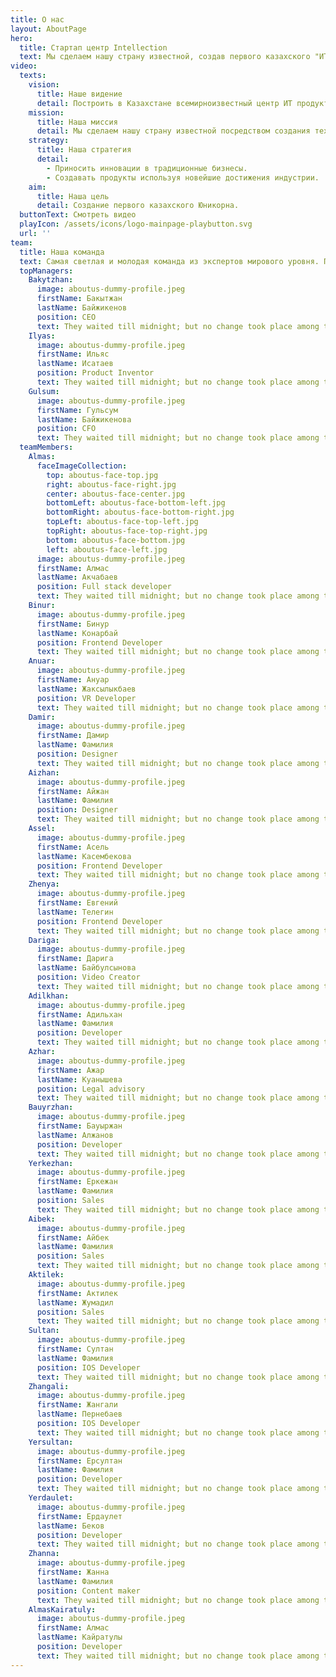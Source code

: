 ```yaml
---
title: О нас
layout: AboutPage
hero:
  title: Стартап центр Intellection
  text: Мы сделаем нашу страну известной, создав первого казахского "ИТ-юникорна"
video:
  texts:
    vision:
      title: Наше видение
      detail: Построить в Казахстане всемирноизвестный центр ИТ продуктов для мирового рынка
    mission:
      title: Наша миссия
      detail: Мы сделаем нашу страну известной посредством создания технологических продуктов на стыке инновационных решений.
    strategy:
      title: Наша стратегия
      detail:
        - Приносить инновации в традиционные бизнесы.
        - Создавать продукты используя новейшие достижения индустрии.
    aim:
      title: Наша цель
      detail: Создание первого казахского Юникорна.
  buttonText: Смотреть видео
  playIcon: /assets/icons/logo-mainpage-playbutton.svg
  url: ''
team:
  title: Наша команда
  text: Самая светлая и молодая команда из экспертов мирового уровня. При всех наших достижениях главное для нас - оставаться хорошими.
  topManagers:
    Bakytzhan:
      image: aboutus-dummy-profile.jpeg
      firstName: Бакытжан
      lastName: Байжикенов
      position: CEO
      text: They waited till midnight; but no change took place among the guards, and it became apparent that their yielding to sleep could not be counted on. They waited till midnight; but no change took place among the guards. They waited till midnight; but no change took place among the guards.
    Ilyas:
      image: aboutus-dummy-profile.jpeg
      firstName: Ильяс
      lastName: Исатаев
      position: Product Inventor
      text: They waited till midnight; but no change took place among the guards, and it became apparent that their yielding to sleep could not be counted on. They waited till midnight; but no change took place among the guards. They waited till midnight; but no change took place among the guards.
    Gulsum:
      image: aboutus-dummy-profile.jpeg
      firstName: Гульсум
      lastName: Байжикенова
      position: CFO
      text: They waited till midnight; but no change took place among the guards, and it became apparent that their yielding to sleep could not be counted on. They waited till midnight; but no change took place among the guards. They waited till midnight; but no change took place among the guards.
  teamMembers:
    Almas:
      faceImageCollection:
        top: aboutus-face-top.jpg
        right: aboutus-face-right.jpg
        center: aboutus-face-center.jpg
        bottomLeft: aboutus-face-bottom-left.jpg
        bottomRight: aboutus-face-bottom-right.jpg
        topLeft: aboutus-face-top-left.jpg
        topRight: aboutus-face-top-right.jpg
        bottom: aboutus-face-bottom.jpg
        left: aboutus-face-left.jpg
      image: aboutus-dummy-profile.jpeg
      firstName: Алмас
      lastName: Акчабаев
      position: Full stack developer
      text: They waited till midnight; but no change took place among the guards, and it became apparent that their yielding to sleep could not be counted on.
    Binur:
      image: aboutus-dummy-profile.jpeg
      firstName: Бинур
      lastName: Конарбай
      position: Frontend Developer
      text: They waited till midnight; but no change took place among the guards, and it became apparent that their yielding to sleep could not be counted on.
    Anuar:
      image: aboutus-dummy-profile.jpeg
      firstName: Ануар
      lastName: Жаксылыкбаев
      position: VR Developer
      text: They waited till midnight; but no change took place among the guards, and it became apparent that their yielding to sleep could not be counted on.
    Damir:
      image: aboutus-dummy-profile.jpeg
      firstName: Дамир
      lastName: Фамилия
      position: Designer
      text: They waited till midnight; but no change took place among the guards, and it became apparent that their yielding to sleep could not be counted on.
    Aizhan:
      image: aboutus-dummy-profile.jpeg
      firstName: Айжан
      lastName: Фамилия
      position: Designer
      text: They waited till midnight; but no change took place among the guards, and it became apparent that their yielding to sleep could not be counted on.
    Assel:
      image: aboutus-dummy-profile.jpeg
      firstName: Асель
      lastName: Касембекова
      position: Frontend Developer
      text: They waited till midnight; but no change took place among the guards, and it became apparent that their yielding to sleep could not be counted on.
    Zhenya:
      image: aboutus-dummy-profile.jpeg
      firstName: Евгений
      lastName: Телегин
      position: Frontend Developer
      text: They waited till midnight; but no change took place among the guards, and it became apparent that their yielding to sleep could not be counted on.
    Dariga:
      image: aboutus-dummy-profile.jpeg
      firstName: Дарига
      lastName: Байбулсынова
      position: Video Creator
      text: They waited till midnight; but no change took place among the guards, and it became apparent that their yielding to sleep could not be counted on.
    Adilkhan:
      image: aboutus-dummy-profile.jpeg
      firstName: Адильхан
      lastName: Фамилия
      position: Developer
      text: They waited till midnight; but no change took place among the guards, and it became apparent that their yielding to sleep could not be counted on.
    Azhar:
      image: aboutus-dummy-profile.jpeg
      firstName: Ажар
      lastName: Куанышева
      position: Legal advisory
      text: They waited till midnight; but no change took place among the guards, and it became apparent that their yielding to sleep could not be counted on.
    Bauyrzhan:
      image: aboutus-dummy-profile.jpeg
      firstName: Бауыржан
      lastName: Алжанов
      position: Developer
      text: They waited till midnight; but no change took place among the guards, and it became apparent that their yielding to sleep could not be counted on.
    Yerkezhan:
      image: aboutus-dummy-profile.jpeg
      firstName: Еркежан
      lastName: Фамилия
      position: Sales
      text: They waited till midnight; but no change took place among the guards, and it became apparent that their yielding to sleep could not be counted on.
    Aibek:
      image: aboutus-dummy-profile.jpeg
      firstName: Айбек
      lastName: Фамилия
      position: Sales
      text: They waited till midnight; but no change took place among the guards, and it became apparent that their yielding to sleep could not be counted on.
    Aktilek:
      image: aboutus-dummy-profile.jpeg
      firstName: Актилек
      lastName: Жумадил
      position: Sales
      text: They waited till midnight; but no change took place among the guards, and it became apparent that their yielding to sleep could not be counted on.
    Sultan:
      image: aboutus-dummy-profile.jpeg
      firstName: Султан
      lastName: Фамилия
      position: IOS Developer
      text: They waited till midnight; but no change took place among the guards, and it became apparent that their yielding to sleep could not be counted on.
    Zhangali:
      image: aboutus-dummy-profile.jpeg
      firstName: Жангали
      lastName: Пернебаев
      position: IOS Developer
      text: They waited till midnight; but no change took place among the guards, and it became apparent that their yielding to sleep could not be counted on.
    Yersultan:
      image: aboutus-dummy-profile.jpeg
      firstName: Ерсултан
      lastName: Фамилия
      position: Developer
      text: They waited till midnight; but no change took place among the guards, and it became apparent that their yielding to sleep could not be counted on.
    Yerdaulet:
      image: aboutus-dummy-profile.jpeg
      firstName: Ердаулет
      lastName: Беков
      position: Developer
      text: They waited till midnight; but no change took place among the guards, and it became apparent that their yielding to sleep could not be counted on.
    Zhanna:
      image: aboutus-dummy-profile.jpeg
      firstName: Жанна
      lastName: Фамилия
      position: Content maker
      text: They waited till midnight; but no change took place among the guards, and it became apparent that their yielding to sleep could not be counted on.
    AlmasKairatuly:
      image: aboutus-dummy-profile.jpeg
      firstName: Алмас
      lastName: Кайратулы
      position: Developer
      text: They waited till midnight; but no change took place among the guards, and it became apparent that their yielding to sleep could not be counted on.
---
```


